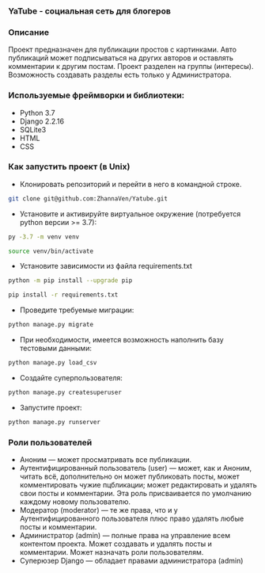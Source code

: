 ### YaTube - cоциальная сеть для блогеров
### Описание
Проект предназначен для публикации простов с картинками. Авто публикаций может подписываться на других авторов и оставлять комментарии к другим постам. Проект разделен на группы (интересы). Возможность создавать разделы есть только у Администратора.


### Используемые фреймворки и библиотеки:
- Python 3.7
- Django 2.2.16
- SQLite3
- HTML
- CSS


### Как запустить проект (в Unix)
- Клонировать репозиторий и перейти в него в командной строке.

```bash
git clone git@github.com:ZhannaVen/Yatube.git
```
- Установите и активируйте виртуальное окружение (потребуется python версии >= 3.7):

```bash
py -3.7 -m venv venv
```

```bash
source venv/bin/activate
```

- Установите зависимости из файла requirements.txt

```bash
python -m pip install --upgrade pip
```
```bash
pip install -r requirements.txt
```

- Проведите требуемые миграции:

```bash
python manage.py migrate
```

- При необходимости, имеется возможность наполнить базу тестовыми данными:

```bash
python manage.py load_csv
```

- Создайте суперпользователя:

```bash
python manage.py createsuperuser
```

- Запустите проект:

```bash
python manage.py runserver
```
### Роли пользователей

- Аноним — может просматривать все публикации.
- Аутентифицированный пользователь (user) — может, как и Аноним, читать всё, дополнительно он может публиковать посты, может комментировать чужие пцбликации; может редактировать и удалять свои посты и комментарии. Эта роль присваивается по умолчанию каждому новому пользователю.
- Модератор (moderator) — те же права, что и у Аутентифицированного пользователя плюс право удалять любые посты и комментарии.
- Администратор (admin) — полные права на управление всем контентом проекта. Может создавать и удалять посты и комментарии. Может назначать роли пользователям.
- Суперюзер Django — обладает правами администратора (admin)